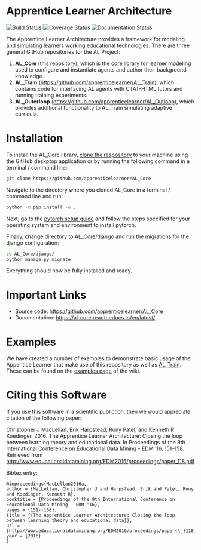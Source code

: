 # Apprentice Learner Architecture

[![Build Status](https://travis-ci.org/apprenticelearner/AL_Core.svg?branch=master)](https://travis-ci.org/apprenticelearner/AL_Core) 
[![Coverage Status](https://coveralls.io/repos/github/apprenticelearner/AL_Core/badge.svg?branch=master)](https://coveralls.io/github/apprenticelearner/AL_Core?branch=master)
[![Documentation Status](https://readthedocs.org/projects/al-core/badge/?version=latest)](https://al-core.readthedocs.io/en/latest/?badge=latest)

The Apprentice Learner Architecture provides a framework for modeling and simulating learners working educational technologies. There are three general GitHub repositories for the AL Project: 

1. **AL_Core** (this repository), which is the core library for learner modeling used to configure and instantiate agents and author their background knowledge. 
2. **AL_Train** (https://github.com/apprenticelearner/AL_Train), which contains code for interfacing AL agents with CTAT-HTML tutors and running training experiments.
3. **AL_Outerloop** (https://github.com/apprenticelearner/AL_Outloop), which provides additional functionality to AL_Train simulating adaptive curricula.

# Installation

To install the AL_Core library, [clone the respository](https://help.github.com/en/articles/cloning-a-repository) to your machine using the GitHub deskptop application or by running the following command in a terminal / command line:

```bash
git clone https://github.com/apprenticelearner/AL_Core 
```

Navigate to the directory where you cloned AL_Core in a terminal / command line and run:

```bash
python -m pip install -e .
```

Next, go to the [pytorch setup guide](https://pytorch.org/get-started/locally/) and follow the steps specified for your operating system and environment to install pytorch.

Finally, change directory to AL_Core/django and run the migrations for the django configuration:

```bash
cd AL_Core/django/
python manage.py migrate
```

Everything should now be fully installed and ready.

# Important Links

* Source code: https://github.com/apprenticelearner/AL_Core
* Documentation: https://al-core.readthedocs.io/en/latest/

# Examples
We have created a number of examples to demonstrate basic usage of the Appentice Learner that make use of this repository as well as [AL_Train](https://github.com/apprenticelearner/AL_Core). These can be found on the [examples page](https://github.com/apprenticelearner/AL_Core/wiki/Examples) of the wiki.

# Citing this Software

If you use this software in a scientific publiction, then we would appreciate citation of the following paper:

Christopher J MacLellan, Erik Harpstead, Rony Patel, and Kenneth R Koedinger. 2016. The Apprentice Learner Architecture: Closing the loop between learning theory and educational data. In Proceedings of the 9th International Conference on Educational Data Mining - EDM ’16, 151–158. Retrieved from http://www.educationaldatamining.org/EDM2016/proceedings/paper_118.pdf

Bibtex entry:

```
@inproceedings{MacLellan2016a,
author = {MacLellan, Christopher J and Harpstead, Erik and Patel, Rony and Koedinger, Kenneth R},
booktitle = {Proceedings of the 9th International Conference on Educational Data Mining - EDM '16},
pages = {151--158},
title = {{The Apprentice Learner Architecture: Closing the loop between learning theory and educational data}},
url = {http://www.educationaldatamining.org/EDM2016/proceedings/paper{\_}118.pdf},
year = {2016}
}
```
